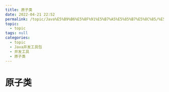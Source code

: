 ```yaml
---
title: 原子类
date: 2022-04-21 22:52
permalink: /topic/Java%E5%B9%B6%E5%8F%91%E5%B7%A5%E5%85%B7%E5%8C%85/%E5%B9%B6%E5%8F%91%E5%B7%A5%E5%85%B7/%E5%8E%9F%E5%AD%90%E7%B1%BB
topic: 
  - topic
tags: null
categories: 
  - topic
  - Java并发工具包
  - 并发工具
  - 原子类
---
```

# 原子类

‍
